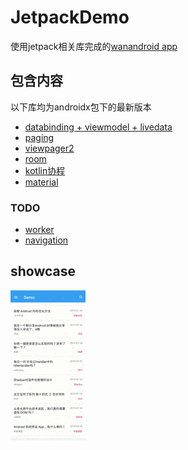 # JetpackDemo

使用jetpack相关库完成的[wanandroid app](https://www.wanandroid.com/)

## 包含内容 ##

以下库均为androidx包下的最新版本

* [databinding + viewmodel + livedata]()
* [paging]()
* [viewpager2]()
* [room]()
* [kotlin协程]()
* [material]()

### TODO ###

* [worker]()
* [navigation]()

## showcase ##

![pic](/art/pic.gif)
